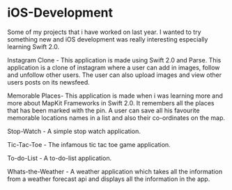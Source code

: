 # iOS-Development
Some of my projects that i have worked on last year. I wanted to try something new and iOS development was really interesting especially learning Swift 2.0.

Instagram Clone - This application is made using Swift 2.0 and Parse. This application is a clone of instagram where a user can add in images, follow and unfollow other users. The user can also upload images and view other users posts on its newsfeed.

Memorable Places- This application is made when i was learning more and more about MapKit Frameworks in Swift 2.0. It remembers all the places that has been marked with the pin. A user can save all his favourite memorable locations names in a list and also their co-ordinates on the map.

Stop-Watch - A simple stop watch application.

Tic-Tac-Toe - The infamous tic tac toe game application.

To-do-List - A to-do-list application.

Whats-the-Weather - A weather application which takes all the information from a weather forecast api and displays all the information in the app.
